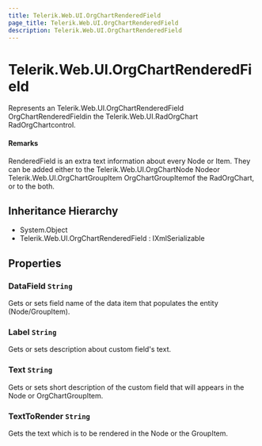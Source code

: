 ```yaml
---
title: Telerik.Web.UI.OrgChartRenderedField
page_title: Telerik.Web.UI.OrgChartRenderedField
description: Telerik.Web.UI.OrgChartRenderedField
---
```


# Telerik.Web.UI.OrgChartRenderedField

Represents an Telerik.Web.UI.OrgChartRenderedField OrgChartRenderedFieldin the Telerik.Web.UI.RadOrgChart RadOrgChartcontrol.

#### Remarks
RenderedField is an extra text information about every Node or Item. They can be added either to the
             Telerik.Web.UI.OrgChartNode Nodeor Telerik.Web.UI.OrgChartGroupItem OrgChartGroupItemof the RadOrgChart, or to the both.

## Inheritance Hierarchy

* System.Object
* Telerik.Web.UI.OrgChartRenderedField : IXmlSerializable

## Properties

###  DataField `String`

Gets or sets field name of the data item that populates the entity (Node/GroupItem).

###  Label `String`

Gets or sets description about custom field's text.

###  Text `String`

Gets or sets short description of the custom field that will appears in the Node or OrgChartGroupItem.

###  TextToRender `String`

Gets the text which is to be rendered in the Node or the GroupItem.

